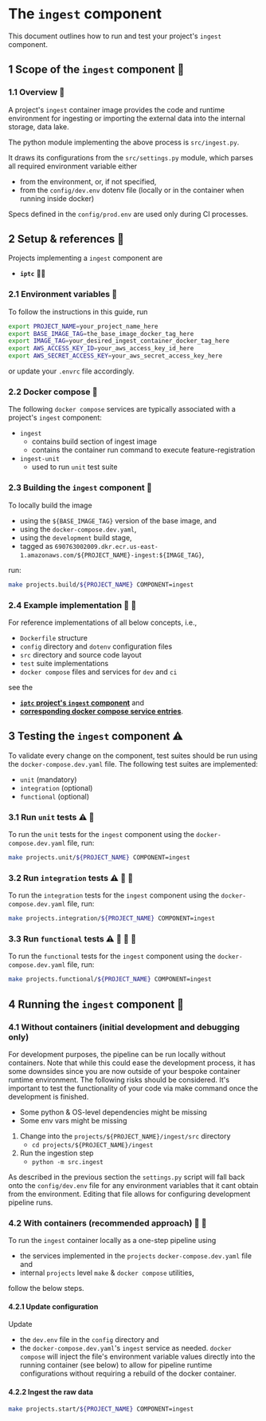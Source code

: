 # The `ingest` component

This document outlines how to run and test your project's `ingest` component.

## 1 Scope of the `ingest` component :mag_right:

### 1.1 Overview :mount_fuji:

A project's `ingest` container image provides the code and runtime environment for ingesting or importing the external data into the internal storage, data lake.

The python module implementing the above process is `src/ingest.py`.

It draws its configurations from the `src/settings.py` module, which parses all required environment variable either

- from the environment, or, if not specified,
- from the `config/dev.env` dotenv file (locally or in the container when running inside docker)

Specs defined in the `config/prod.env` are used only during CI processes.

## 2 Setup & references :wrench:

Projects implementing a `ingest` component are
- **`iptc`** :key::memo:

### 2.1 Environment variables :deciduous_tree:

To follow the instructions in this guide, run

```bash
export PROJECT_NAME=your_project_name_here
export BASE_IMAGE_TAG=the_base_image_docker_tag_here
export IMAGE_TAG=your_desired_ingest_container_docker_tag_here
export AWS_ACCESS_KEY_ID=your_aws_access_key_id_here
export AWS_SECRET_ACCESS_KEY=your_aws_secret_access_key_here
```

or update your `.envrc` file accordingly.

### 2.2 Docker compose :whale:

The following `docker compose` services are typically associated with a project's `ingest` component:
- `ingest`
   - contains build section of ingest image
   - contains the container run command to execute feature-registration
- `ingest-unit`
   - used to run `unit` test suite

### 2.3 Building the `ingest` component :construction:

To locally build the image
- using the `${BASE_IMAGE_TAG}` version of the base image, and
- using the `docker-compose.dev.yaml`,
- using the `development` build stage,
- tagged as `690763002009.dkr.ecr.us-east-1.amazonaws.com/${PROJECT_NAME}-ingest:${IMAGE_TAG}`,

run:

```bash
make projects.build/${PROJECT_NAME} COMPONENT=ingest
```

### 2.4 Example implementation :nut_and_bolt: :eyes:

For reference implementations of all below concepts, i.e.,
- `Dockerfile` structure
- `config` directory and `dotenv` configuration files
- `src` directory and source code layout
- `test` suite implementations
- `docker compose` files and services for `dev` and `ci`

see the
- [**`iptc` project's `ingest` component**](../iptc/ingest) and
- [**corresponding docker compose service entries**](../iptc/docker-compose.dev.yaml).

## 3 Testing the `ingest` component :warning:

To validate every change on the component, test suites should be run using the `docker-compose.dev.yaml` file.
The following test suites are implemented:

- `unit` (mandatory)
- `integration` (optional)
- `functional` (optional)

### 3.1 Run `unit` tests :warning: :nut_and_bolt:

To run the `unit` tests for the `ingest` component using the `docker-compose.dev.yaml` file, run:

```bash
make projects.unit/${PROJECT_NAME} COMPONENT=ingest
```

### 3.2 Run `integration` tests :warning: :nut_and_bolt: :nut_and_bolt:

To run the `integration` tests for the `ingest` component using the `docker-compose.dev.yaml` file, run:

```bash
make projects.integration/${PROJECT_NAME} COMPONENT=ingest
```

### 3.3 Run `functional` tests :warning: :nut_and_bolt: :nut_and_bolt: :nut_and_bolt:

To run the `functional` tests for the `ingest` component using the `docker-compose.dev.yaml` file,  run:

```bash
make projects.functional/${PROJECT_NAME} COMPONENT=ingest
```


## 4 Running the `ingest` component :rocket:

### 4.1 Without containers (initial development and debugging only)

For development purposes, the pipeline can be run locally without containers. Note that while this
could ease the development process, it has some downsides since you are now outside of your bespoke
container runtime environment. The following risks should be considered. It's important to test
the functionality of your code via make command once the development is finished.

- Some python & OS-level dependencies might be missing
- Some env vars might be missing

1. Change into the `projects/${PROJECT_NAME}/ingest/src` directory
   - `cd projects/${PROJECT_NAME}/ingest`
2. Run the ingestion step
   - `python -m src.ingest`

As described in the previous section the `settings.py` script will fall back onto the
`config/dev.env` file for any environment variables that it cant obtain from the environment.
Editing that file allows for configuring development pipeline runs.

### 4.2 With containers (recommended approach) :rocket: :whale:

To run the `ingest` container locally as a one-step pipeline using
- the services implemented in the `projects` `docker-compose.dev.yaml` file and
- internal `projects` level `make` & `docker compose` utilities,

follow the below steps.

#### 4.2.1 Update configuration

Update
- the `dev.env` file in the `config` directory and
- the `docker-compose.dev.yaml`'s `ingest` service
 as needed. `docker compose` will inject the file's environment variable values directly into the
 running container (see below) to allow for pipeline runtime configurations without requiring a
 rebuild of the docker container.

#### 4.2.2 Ingest the raw data

```bash
make projects.start/${PROJECT_NAME} COMPONENT=ingest
```

